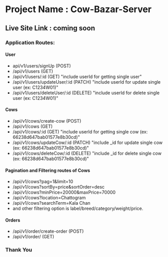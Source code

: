 # Project Name : Cow-Bazar-Server #

## Live Site Link : coming soon ##

### Application Routes: ###

#### User ####

* api/v1/users/signUp (POST)
* /api/v1/users (GET)
* /api/v1/users/:id (GET) "include userId for getting single user"
* /api/v1/users/updateUser/:id (PATCH) "include userId for update single user (ex: C1234W01)"
* /api/v1/users/deleteUser/:id (DELETE) "include userId for delete single user (ex: C1234W01)"

#### Cows ####
* /api/v1/cows/create-cow (POST)
* /api/v1/cows (GET)
* /api/v1/cows/:id (GET) "include userId for getting single cow (ex: 66238d647bab01577e8b30cd)"
* /api/v1/cows/updateCow/:id (PATCH) "include _id for update single cow (ex: 66238d647bab01577e8b30cd)"
* /api/v1/cows/deleteCow/:id (DELETE) "include _id for delete single cow (ex: 66238d647bab01577e8b30cd)"

#### Pagination and Filtering routes of Cows ####

* /api/v1/cows?pag=1&limit=10 
* /api/v1/cows?sortBy=price&sortOrder=desc
* /api/v1/cows?minPrice=20000&maxPrice=70000
* /api/v1/cows?location=Chattogram
* /api/v1/cows?searchTerm=Kala Chan
* and other filtering option  is label/breed/category/weight/price.


#### Orders ####

* /api/v1/order/create-order (POST)
* /api/v1/order/ (GET)


### Thank You ###
